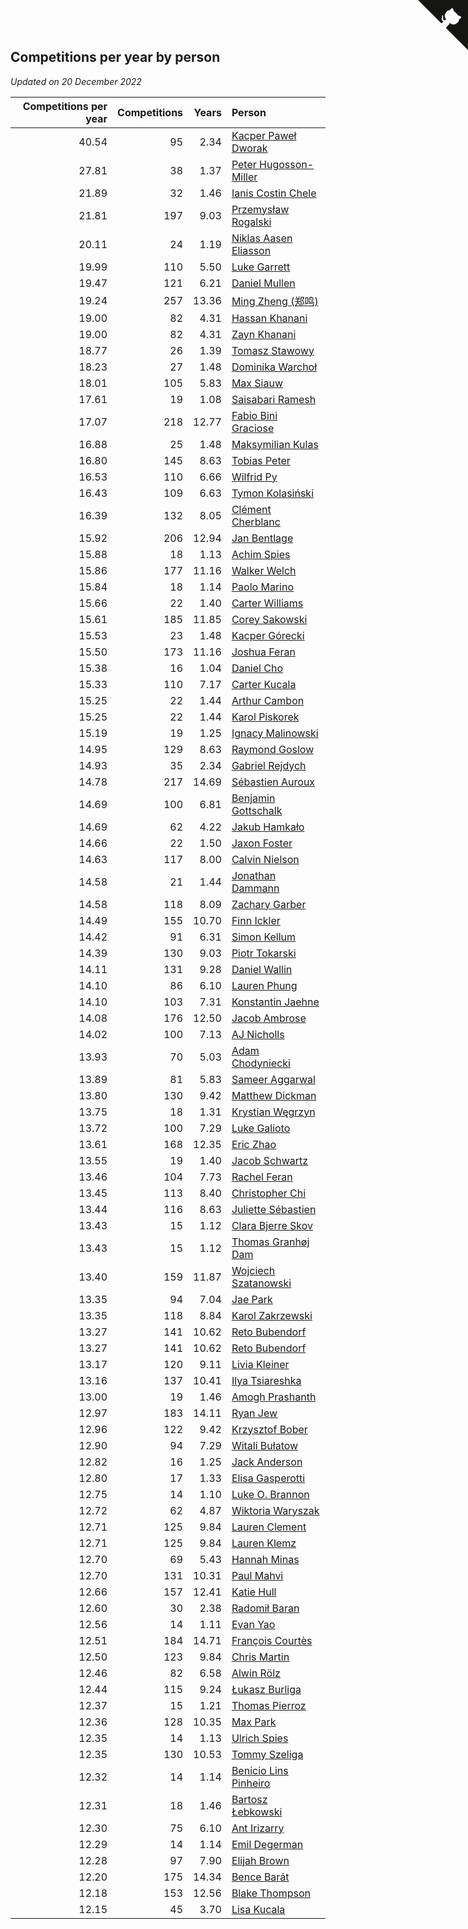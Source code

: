 ## Competitions per year by person

*Updated on 20 December 2022*

| Competitions per year | Competitions | Years | Person |
| ---: | ---: | ---: | :--- |
| 40.54 | 95 | 2.34 | [Kacper Paweł Dworak](https://www.worldcubeassociation.org/persons/2020DWOR01) |
| 27.81 | 38 | 1.37 | [Peter Hugosson-Miller](https://www.worldcubeassociation.org/persons/2021HUGO01) |
| 21.89 | 32 | 1.46 | [Ianis Costin Chele](https://www.worldcubeassociation.org/persons/2021CHEL01) |
| 21.81 | 197 | 9.03 | [Przemysław Rogalski](https://www.worldcubeassociation.org/persons/2013ROGA02) |
| 20.11 | 24 | 1.19 | [Niklas Aasen Eliasson](https://www.worldcubeassociation.org/persons/2021ELIA01) |
| 19.99 | 110 | 5.50 | [Luke Garrett](https://www.worldcubeassociation.org/persons/2017GARR05) |
| 19.47 | 121 | 6.21 | [Daniel Mullen](https://www.worldcubeassociation.org/persons/2016MULL04) |
| 19.24 | 257 | 13.36 | [Ming Zheng (郑鸣)](https://www.worldcubeassociation.org/persons/2009ZHEN11) |
| 19.00 | 82 | 4.31 | [Hassan Khanani](https://www.worldcubeassociation.org/persons/2018KHAN26) |
| 19.00 | 82 | 4.31 | [Zayn Khanani](https://www.worldcubeassociation.org/persons/2018KHAN28) |
| 18.77 | 26 | 1.39 | [Tomasz Stawowy](https://www.worldcubeassociation.org/persons/2021STAW01) |
| 18.23 | 27 | 1.48 | [Dominika Warchoł](https://www.worldcubeassociation.org/persons/2021WARC01) |
| 18.01 | 105 | 5.83 | [Max Siauw](https://www.worldcubeassociation.org/persons/2017SIAU02) |
| 17.61 | 19 | 1.08 | [Saisabari Ramesh](https://www.worldcubeassociation.org/persons/2021RAME01) |
| 17.07 | 218 | 12.77 | [Fabio Bini Graciose](https://www.worldcubeassociation.org/persons/2010GRAC02) |
| 16.88 | 25 | 1.48 | [Maksymilian Kulas](https://www.worldcubeassociation.org/persons/2021KULA02) |
| 16.80 | 145 | 8.63 | [Tobias Peter](https://www.worldcubeassociation.org/persons/2014PETE03) |
| 16.53 | 110 | 6.66 | [Wilfrid Py](https://www.worldcubeassociation.org/persons/2016PYWI01) |
| 16.43 | 109 | 6.63 | [Tymon Kolasiński](https://www.worldcubeassociation.org/persons/2016KOLA02) |
| 16.39 | 132 | 8.05 | [Clément Cherblanc](https://www.worldcubeassociation.org/persons/2014CHER05) |
| 15.92 | 206 | 12.94 | [Jan Bentlage](https://www.worldcubeassociation.org/persons/2010BENT01) |
| 15.88 | 18 | 1.13 | [Achim Spies](https://www.worldcubeassociation.org/persons/2021SPIE01) |
| 15.86 | 177 | 11.16 | [Walker Welch](https://www.worldcubeassociation.org/persons/2011WELC01) |
| 15.84 | 18 | 1.14 | [Paolo Marino](https://www.worldcubeassociation.org/persons/2021MARI04) |
| 15.66 | 22 | 1.40 | [Carter Williams](https://www.worldcubeassociation.org/persons/2021WILL06) |
| 15.61 | 185 | 11.85 | [Corey Sakowski](https://www.worldcubeassociation.org/persons/2011SAKO01) |
| 15.53 | 23 | 1.48 | [Kacper Górecki](https://www.worldcubeassociation.org/persons/2021GORE01) |
| 15.50 | 173 | 11.16 | [Joshua Feran](https://www.worldcubeassociation.org/persons/2011FERA01) |
| 15.38 | 16 | 1.04 | [Daniel Cho](https://www.worldcubeassociation.org/persons/2021CHOD01) |
| 15.33 | 110 | 7.17 | [Carter Kucala](https://www.worldcubeassociation.org/persons/2015KUCA01) |
| 15.25 | 22 | 1.44 | [Arthur Cambon](https://www.worldcubeassociation.org/persons/2021CAMB01) |
| 15.25 | 22 | 1.44 | [Karol Piskorek](https://www.worldcubeassociation.org/persons/2021PISK01) |
| 15.19 | 19 | 1.25 | [Ignacy Malinowski](https://www.worldcubeassociation.org/persons/2021MALI02) |
| 14.95 | 129 | 8.63 | [Raymond Goslow](https://www.worldcubeassociation.org/persons/2014GOSL01) |
| 14.93 | 35 | 2.34 | [Gabriel Rejdych](https://www.worldcubeassociation.org/persons/2020REJD01) |
| 14.78 | 217 | 14.69 | [Sébastien Auroux](https://www.worldcubeassociation.org/persons/2008AURO01) |
| 14.69 | 100 | 6.81 | [Benjamin Gottschalk](https://www.worldcubeassociation.org/persons/2016GOTT01) |
| 14.69 | 62 | 4.22 | [Jakub Hamkało](https://www.worldcubeassociation.org/persons/2018HAMK01) |
| 14.66 | 22 | 1.50 | [Jaxon Foster](https://www.worldcubeassociation.org/persons/2021FOST01) |
| 14.63 | 117 | 8.00 | [Calvin Nielson](https://www.worldcubeassociation.org/persons/2014NIEL03) |
| 14.58 | 21 | 1.44 | [Jonathan Dammann](https://www.worldcubeassociation.org/persons/2021DAMM01) |
| 14.58 | 118 | 8.09 | [Zachary Garber](https://www.worldcubeassociation.org/persons/2014GARB01) |
| 14.49 | 155 | 10.70 | [Finn Ickler](https://www.worldcubeassociation.org/persons/2012ICKL01) |
| 14.42 | 91 | 6.31 | [Simon Kellum](https://www.worldcubeassociation.org/persons/2016KELL12) |
| 14.39 | 130 | 9.03 | [Piotr Tokarski](https://www.worldcubeassociation.org/persons/2013TOKA01) |
| 14.11 | 131 | 9.28 | [Daniel Wallin](https://www.worldcubeassociation.org/persons/2013WALL03) |
| 14.10 | 86 | 6.10 | [Lauren Phung](https://www.worldcubeassociation.org/persons/2016PHUN02) |
| 14.10 | 103 | 7.31 | [Konstantin Jaehne](https://www.worldcubeassociation.org/persons/2015JAEH01) |
| 14.08 | 176 | 12.50 | [Jacob Ambrose](https://www.worldcubeassociation.org/persons/2010AMBR01) |
| 14.02 | 100 | 7.13 | [AJ Nicholls](https://www.worldcubeassociation.org/persons/2015NICH04) |
| 13.93 | 70 | 5.03 | [Adam Chodyniecki](https://www.worldcubeassociation.org/persons/2017CHOD02) |
| 13.89 | 81 | 5.83 | [Sameer Aggarwal](https://www.worldcubeassociation.org/persons/2017AGGA01) |
| 13.80 | 130 | 9.42 | [Matthew Dickman](https://www.worldcubeassociation.org/persons/2013DICK01) |
| 13.75 | 18 | 1.31 | [Krystian Węgrzyn](https://www.worldcubeassociation.org/persons/2021WEGR01) |
| 13.72 | 100 | 7.29 | [Luke Galioto](https://www.worldcubeassociation.org/persons/2015GALI02) |
| 13.61 | 168 | 12.35 | [Eric Zhao](https://www.worldcubeassociation.org/persons/2010ZHAO19) |
| 13.55 | 19 | 1.40 | [Jacob Schwartz](https://www.worldcubeassociation.org/persons/2021SCHW01) |
| 13.46 | 104 | 7.73 | [Rachel Feran](https://www.worldcubeassociation.org/persons/2015FERA01) |
| 13.45 | 113 | 8.40 | [Christopher Chi](https://www.worldcubeassociation.org/persons/2014CHIC01) |
| 13.44 | 116 | 8.63 | [Juliette Sébastien](https://www.worldcubeassociation.org/persons/2014SEBA01) |
| 13.43 | 15 | 1.12 | [Clara Bjerre Skov](https://www.worldcubeassociation.org/persons/2021SKOV01) |
| 13.43 | 15 | 1.12 | [Thomas Granhøj Dam](https://www.worldcubeassociation.org/persons/2021DAMT01) |
| 13.40 | 159 | 11.87 | [Wojciech Szatanowski](https://www.worldcubeassociation.org/persons/2011SZAT01) |
| 13.35 | 94 | 7.04 | [Jae Park](https://www.worldcubeassociation.org/persons/2015PARK24) |
| 13.35 | 118 | 8.84 | [Karol Zakrzewski](https://www.worldcubeassociation.org/persons/2014ZAKR01) |
| 13.27 | 141 | 10.62 | [Reto Bubendorf](https://www.worldcubeassociation.org/persons/2012BUBE01) |
| 13.27 | 141 | 10.62 | [Reto Bubendorf](https://www.worldcubeassociation.org/persons/2012BUBE01) |
| 13.17 | 120 | 9.11 | [Livia Kleiner](https://www.worldcubeassociation.org/persons/2013KLEI03) |
| 13.16 | 137 | 10.41 | [Ilya Tsiareshka](https://www.worldcubeassociation.org/persons/2012TERE01) |
| 13.00 | 19 | 1.46 | [Amogh Prashanth](https://www.worldcubeassociation.org/persons/2021PRAS01) |
| 12.97 | 183 | 14.11 | [Ryan Jew](https://www.worldcubeassociation.org/persons/2008JEWR01) |
| 12.96 | 122 | 9.42 | [Krzysztof Bober](https://www.worldcubeassociation.org/persons/2013BOBE01) |
| 12.90 | 94 | 7.29 | [Witali Bułatow](https://www.worldcubeassociation.org/persons/2015BUAT01) |
| 12.82 | 16 | 1.25 | [Jack Anderson](https://www.worldcubeassociation.org/persons/2021ANDE05) |
| 12.80 | 17 | 1.33 | [Elisa Gasperotti](https://www.worldcubeassociation.org/persons/2021GASP01) |
| 12.75 | 14 | 1.10 | [Luke O. Brannon](https://www.worldcubeassociation.org/persons/2021BRAN02) |
| 12.72 | 62 | 4.87 | [Wiktoria Waryszak](https://www.worldcubeassociation.org/persons/2018WARY01) |
| 12.71 | 125 | 9.84 | [Lauren Clement](https://www.worldcubeassociation.org/persons/2013KLEM01) |
| 12.71 | 125 | 9.84 | [Lauren Klemz](https://www.worldcubeassociation.org/persons/2013KLEM01) |
| 12.70 | 69 | 5.43 | [Hannah Minas](https://www.worldcubeassociation.org/persons/2017MINA04) |
| 12.70 | 131 | 10.31 | [Paul Mahvi](https://www.worldcubeassociation.org/persons/2012MAHV01) |
| 12.66 | 157 | 12.41 | [Katie Hull](https://www.worldcubeassociation.org/persons/2010HULL01) |
| 12.60 | 30 | 2.38 | [Radomił Baran](https://www.worldcubeassociation.org/persons/2020BARA02) |
| 12.56 | 14 | 1.11 | [Evan Yao](https://www.worldcubeassociation.org/persons/2021YAOE02) |
| 12.51 | 184 | 14.71 | [François Courtès](https://www.worldcubeassociation.org/persons/2008COUR01) |
| 12.50 | 123 | 9.84 | [Chris Martin](https://www.worldcubeassociation.org/persons/2013MART03) |
| 12.46 | 82 | 6.58 | [Alwin Rölz](https://www.worldcubeassociation.org/persons/2016ROLZ01) |
| 12.44 | 115 | 9.24 | [Łukasz Burliga](https://www.worldcubeassociation.org/persons/2013BURL01) |
| 12.37 | 15 | 1.21 | [Thomas Pierroz](https://www.worldcubeassociation.org/persons/2021PIER01) |
| 12.36 | 128 | 10.35 | [Max Park](https://www.worldcubeassociation.org/persons/2012PARK03) |
| 12.35 | 14 | 1.13 | [Ulrich Spies](https://www.worldcubeassociation.org/persons/2021SPIE02) |
| 12.35 | 130 | 10.53 | [Tommy Szeliga](https://www.worldcubeassociation.org/persons/2012SZEL01) |
| 12.32 | 14 | 1.14 | [Benicio Lins Pinheiro](https://www.worldcubeassociation.org/persons/2021PINH01) |
| 12.31 | 18 | 1.46 | [Bartosz Łebkowski](https://www.worldcubeassociation.org/persons/2021LEBK01) |
| 12.30 | 75 | 6.10 | [Ant Irizarry](https://www.worldcubeassociation.org/persons/2016IRIZ02) |
| 12.29 | 14 | 1.14 | [Emil Degerman](https://www.worldcubeassociation.org/persons/2021DEGE01) |
| 12.28 | 97 | 7.90 | [Elijah Brown](https://www.worldcubeassociation.org/persons/2015BROW03) |
| 12.20 | 175 | 14.34 | [Bence Barát](https://www.worldcubeassociation.org/persons/2008BARA01) |
| 12.18 | 153 | 12.56 | [Blake Thompson](https://www.worldcubeassociation.org/persons/2010THOM03) |
| 12.15 | 45 | 3.70 | [Lisa Kucala](https://www.worldcubeassociation.org/persons/2019KUCA01) |


<a href="https://github.com/JustinTimeCuber/wca_statistics" class="github-corner" aria-label="View source on Github"><svg width="80" height="80" viewBox="0 0 250 250" style="fill:#151513; color:#fff; position: absolute; top: 0; border: 0; right: 0;" aria-hidden="true"><path d="M0,0 L115,115 L130,115 L142,142 L250,250 L250,0 Z"></path><path d="M128.3,109.0 C113.8,99.7 119.0,89.6 119.0,89.6 C122.0,82.7 120.5,78.6 120.5,78.6 C119.2,72.0 123.4,76.3 123.4,76.3 C127.3,80.9 125.5,87.3 125.5,87.3 C122.9,97.6 130.6,101.9 134.4,103.2" fill="currentColor" style="transform-origin: 130px 106px;" class="octo-arm"></path><path d="M115.0,115.0 C114.9,115.1 118.7,116.5 119.8,115.4 L133.7,101.6 C136.9,99.2 139.9,98.4 142.2,98.6 C133.8,88.0 127.5,74.4 143.8,58.0 C148.5,53.4 154.0,51.2 159.7,51.0 C160.3,49.4 163.2,43.6 171.4,40.1 C171.4,40.1 176.1,42.5 178.8,56.2 C183.1,58.6 187.2,61.8 190.9,65.4 C194.5,69.0 197.7,73.2 200.1,77.6 C213.8,80.2 216.3,84.9 216.3,84.9 C212.7,93.1 206.9,96.0 205.4,96.6 C205.1,102.4 203.0,107.8 198.3,112.5 C181.9,128.9 168.3,122.5 157.7,114.1 C157.9,116.9 156.7,120.9 152.7,124.9 L141.0,136.5 C139.8,137.7 141.6,141.9 141.8,141.8 Z" fill="currentColor" class="octo-body"></path></svg></a><style>.github-corner:hover .octo-arm{animation:octocat-wave 560ms ease-in-out}@keyframes octocat-wave{0%,100%{transform:rotate(0)}20%,60%{transform:rotate(-25deg)}40%,80%{transform:rotate(10deg)}}@media (max-width:500px){.github-corner:hover .octo-arm{animation:none}.github-corner .octo-arm{animation:octocat-wave 560ms ease-in-out}}</style>
